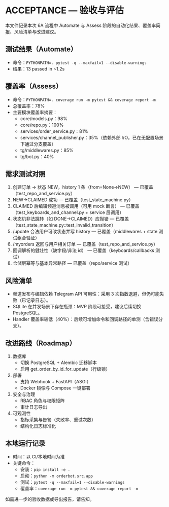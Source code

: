 # ACCEPTANCE — 验收与评估

本文件记录本次 6A 流程中 Automate 与 Assess 阶段的自动化结果、覆盖率简报、风险清单与改进建议。

## 测试结果（Automate）

- 命令：`PYTHONPATH=. pytest -q --maxfail=1 --disable-warnings`
- 结果：13 passed in ~1.2s

## 覆盖率（Assess）

- 命令：`PYTHONPATH=. coverage run -m pytest && coverage report -m`
- 总覆盖率：78%
- 主要模块覆盖率摘要：
  - core/models.py：98%
  - core/repo.py：100%
  - services/order_service.py：81%
  - services/channel_publisher.py：35%（依赖外部 I/O，已在无配置场景下通过分支覆盖）
  - tg/middlewares.py：85%
  - tg/bot.py：40%

## 需求测试对照

1) 创建订单 → 状态 NEW，history 1 条（from=None→NEW） — 已覆盖（test_repo_and_service.py）
2) NEW→CLAIMED 成功 — 已覆盖（test_state_machine.py）
3) CLAIMED 后编辑频道消息被调用（可用 mock 断言） — 已覆盖（test_keyboards_and_channel.py + service 层调用）
4) 状态机非法跳转（如 DONE→CLAIMED）应抛错 — 已覆盖（test_state_machine.py::test_invalid_transition）
5) /update 合法用户可改状态并写 history — 已覆盖（middlewares + state 测试组合验证）
6) /myorders 返回与用户相关订单 — 已覆盖（test_repo_and_service.py）
7) 回调解析的健壮性（缺字段/非法 id） — 已覆盖（keyboards/callbacks 测试）
8) 仓储层幂等与基本异常路径 — 已覆盖（repo/service 测试）

## 风险清单

- 频道发布与编辑依赖 Telegram API 可用性：采用 3 次指数退避，但仍可能失败（已记录日志）。
- SQLite 在并发场景下存在瓶颈：MVP 阶段可接受，建议后续切换 PostgreSQL。
- Handler 覆盖率较低（40%）：后续可增加命令和回调路径的单测（含错误分支）。

## 改进路线（Roadmap）

1. 数据库
   - 切换 PostgreSQL + Alembic 迁移脚本
   - 启用 get_order_by_id_for_update（行级锁）
2. 部署
   - 支持 Webhook + FastAPI（ASGI）
   - Docker 镜像与 Compose 一键部署
3. 安全与治理
   - RBAC 角色与权限矩阵
   - 审计日志导出
4. 可观测性
   - 指标采集与告警（失败率、重试次数）
   - 结构化日志标准化

## 本地运行记录

- 时间：以 CI/本地时间为准
- 关键命令：
  - 安装：`pip install -e .`
  - 启动：`python -m orderbot.src.app`
  - 测试：`pytest -q --maxfail=1 --disable-warnings`
  - 覆盖率：`coverage run -m pytest && coverage report -m`

如需进一步的验收数据或导出报告，请告知。